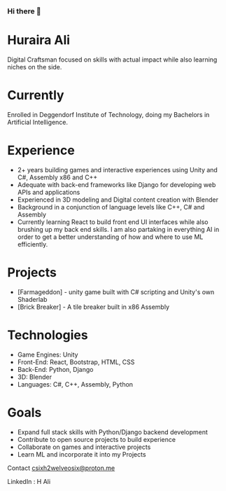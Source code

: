 ### Hi there 👋

<!--
**C6Sucrose/C6Sucrose** is a ✨ _special_ ✨ repository because its `README.md` (this file) appears on your GitHub profile.

Here are some ideas to get you started:

- 🔭 I’m currently working on ...
- 🌱 I’m currently learning ...
- 👯 I’m looking to collaborate on ...
- 🤔 I’m looking for help with ...
- 💬 Ask me about ...
- 📫 How to reach me: ...
- 😄 Pronouns: ...
- ⚡ Fun fact: ...
-->

# Huraira Ali
Digital Craftsman focused on skills with actual impact while also learning niches on the side.

# Currently
Enrolled in Deggendorf Institute of Technology, doing my Bachelors in Artificial Intelligence.

# Experience
* 2+ years building games and interactive experiences using Unity and C#, Assembly x86 and C++
* Adequate with back-end frameworks like Django for developing web APIs and applications
* Experienced in 3D modeling and Digital content creation with Blender
* Background in a conjunction of language levels like C++, C# and Assembly
* Currently learning React to build front end UI interfaces while also brushing up my back end skills. I am also partaking in everything AI in order to get a better understanding of how and where to use ML efficiently.

# Projects
* [Farmageddon] - unity game built with C# scripting and Unity's own Shaderlab
* [Brick Breaker] - A tile breaker built in x86 Assembly

# Technologies
* Game Engines: Unity
* Front-End: React, Bootstrap, HTML, CSS
* Back-End: Python, Django
* 3D: Blender
* Languages: C#, C++, Assembly, Python

# Goals
* Expand full stack skills with Python/Django backend development
* Contribute to open source projects to build experience
* Collaborate on games and interactive projects
* Learn ML and incorporate it into my Projects

Contact
csixh2welveosix@proton.me

LinkedIn : H Ali
